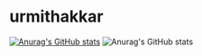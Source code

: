 # urmithakkar
[![Anurag's GitHub stats](https://github-readme-stats.vercel.app/api?username=urmithakkar)](https://github.com/anuraghazra/github-readme-stats)
![Anurag's GitHub stats](https://github-readme-stats.vercel.app/api?username=urmithakkar&show_icons=true&theme=radical)
